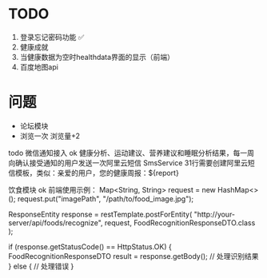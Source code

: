 # TODO

  1. 登录忘记密码功能  :white_check_mark:
  2. 健康成就
  3. 当健康数据为空时healthdata界面的显示（前端）
  4. 百度地图api


# 问题

- 论坛模块
- 浏览一次 浏览量+2

todo
微信通知接入 ok
健康分析、运动建议、营养建议和睡眠分析结果，每一周向确认接受通知的用户发送一次阿里云短信
SmsService 31行需要创建阿里云短信模板，类似：亲爱的用户，您的健康周报：${report}

饮食模块 ok
前端使用示例：
Map<String, String> request = new HashMap<>();
request.put("imagePath", "/path/to/food_image.jpg");

ResponseEntity<FoodRecognitionResponseDTO> response = restTemplate.postForEntity(
    "http://your-server/api/foods/recognize",
    request,
    FoodRecognitionResponseDTO.class
);

if (response.getStatusCode() == HttpStatus.OK) {
    FoodRecognitionResponseDTO result = response.getBody();
    // 处理识别结果
} else {
    // 处理错误
}


